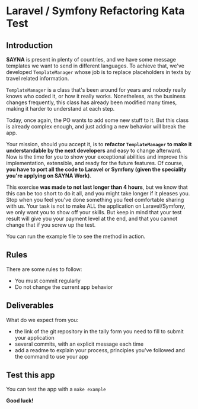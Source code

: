 # Laravel / Symfony Refactoring Kata Test

## Introduction

**SAYNA** is present in plenty of countries, and we have some message templates we want to send
in different languages. To achieve that, we've developed `TemplateManager` whose job is to replace
placeholders in texts by travel related information.

`TemplateManager` is a class that's been around for years and nobody really knows who coded
it, or how it really works. Nonetheless, as the business changes frequently, this class has
already been modified many times, making it harder to understand at each step.

Today, once again, the PO wants to add some new stuff to it.
But this class is already complex enough, and just adding a new behavior will break the app.

Your mission, should you accept it, is to **refactor `TemplateManager` to make it
understandable by the next developers** and easy to change afterward. Now is the time for you to
show your exceptional abilities and improve this implementation, extensible, and ready for the future
features. Of course, **you have to port all the code to Laravel or Symfony (given the speciality you're applying on SAYNA Work)**.

This exercise **was made to not last longer than 4 hours**, but we know that this can be too short to do it all, and you might take longer if it pleases you. Stop when you feel you've done something you feel comfortable sharing with us. Your task is not to make ALL the application on Laravel/Symfony, we only want you to show off your skills. But keep in mind that your test result will give you your payment level at the end, and that you cannot change that if you screw up the test.

You can run the example file to see the method in action.

## Rules
There are some rules to follow:
 - You must commit regularly
 - Do not change the current app behavior 


## Deliverables
What do we expect from you:
 - the link of the git repository in the tally form you need to fill to submit your application
 - several commits, with an explicit message each time
 - add a readme to explain your process, principles you've followed and the command to use your app

## Test this app
You can test the app with a `make example`

**Good luck!**
